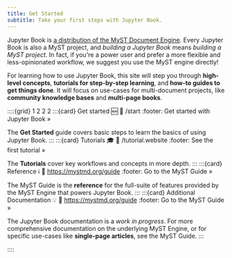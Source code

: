 ```yaml
---
title: Get Started
subtitle: Take your first steps with Jupyter Book.
---
```


Jupyter Book is [a distribution of the MyST Document Engine](https://mystmd.org).
Every Jupyter Book is also a MyST project, and _building a Jupyter Book_ means _building a MyST project_.
In fact, if you're a power user and prefer a more flexible and less-opinionated workflow, we suggest you use the MyST engine directly!

For learning how to use Jupyter Book, this site will step you through **high-level concepts**, **tutorials for step-by-step learning**, and **how-to guides to get things done**. It will focus on use-cases for multi-document projects, like **community knowledge bases** and **multi-page books**.

::::{grid} 1 2 2 2
:::{card} Get started 🆕
:link: /start
:footer: Get started with Jupyter Book »

The **Get Started** guide covers basic steps to learn the basics of using Jupyter Book.
:::
:::{card} Tutorials 🎓
:link: /tutorial.website
:footer: See the first tutorial »

The **Tutorials** cover key workflows and concepts in more depth.
:::
:::{card} Reference ℹ️
:link: https://mystmd.org/guide
:footer: Go to the MyST Guide »

The MyST Guide is the **reference** for the full-suite of features provided by the MyST Engine that powers Jupyter Book.
:::
:::{card} Additional Documentation 💡
:link: https://mystmd.org/guide
:footer: Go to the MyST Guide »

The Jupyter Book documentation is a _work in progress_. For more comprehensive documentation on the underlying MyST Engine, or for specific use-cases like **single-page articles**, see the MyST Guide.
:::

::::
